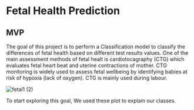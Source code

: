 # Fetal Health Prediction
## MVP

The goal of this project is to perform a Classification model to classify the differences of fetal health based on different test results values. One of the main assessment methods of fetal healt is cardiotocagraphy (CTG) which evaluates fetal heart beat and uterine contractions of mother. CTG monitoring is widely used to assess fetal wellbeing by identifying babies at risk of hypoxia (lack of oxygen). CTG is mainly used during labour.

![fetal1 (2)](https://user-images.githubusercontent.com/93079353/146263633-9a9dcc5c-e8b5-4696-8f64-36df62985390.png)

To start exploring this goal, We used these plot to explain our classes.
 
